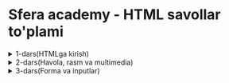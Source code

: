 # **Sfera academy - HTML savollar to'plami**

<details>
  <summary>1-dars(HTMLga kirish)</summary>

  - HTML nima va u qanday ishlaydi?
  - HTML necha qismga bo'linadi?
  - Doctype nima?
  - HTML faylining kengaytmasi qanday bo‘ladi?
  - Brauzerlar HTML fayllarni qanday ko‘rsatadi?
  - `<html>` tegi nimani bildiradi?
  - `<head>` va `<body>` teglarining farqi nima?
  - `<head>` ichida odatda qanday teglar bo‘ladi?
  - `<title>` tegining vazifasi nima?
  - `<br>` tegi nima qiladi va qanday ishlatiladi?
  - `<hr>` tegi qanday vazifa bajaradi?
  - `<br>` va `<p>` o‘rtasidagi farq nimada?
  - `<h1>` dan `<h6>` gacha bo‘lgan teglar nima uchun kerak?

</details>
<details>
  <summary>2-dars(Havola, rasm va multimedia)</summary>

 - `<a>` tegi nima uchun ishlatiladi?
 - `<a>` tegining href atributi qanday ishlaydi?
 - `<a href="https://google.com">Google</a>` kodida nima noto‘g‘ri bo‘lishi mumkin?
 - `<a>` tegida `target="_blank"` nima qiladi?
 - `<a>` tegida `target="_self"` nima qiladi?
 - `<img>` tegining **src** va **alt** atributlari nimani bildiradi?
 - `<img>` tegi orqali rasm qanday yuklanadi?
 - `<img>` bilan bog‘liq muammolar va yechimlar?
 - `<audio>` va `<video>` teglarining asosiy atributlarini sanang.
 - **controls**, **autoplay**, **loop**, **muted** atributlari qanday ishlaydi?
 - <img> tegi qanday rasmni yuklaydi?
 - `<img src="rasm.jpg">` degan kod qanday ishlaydi?
 - Rasmni brauzerda ko‘rinmay qolishiga nima sabab bo‘ladi?
 - `alt` atributining foydasi va ahamiyati nimada?
 - `<img>` tegiga o‘lcham **(width, height)** qanday beriladi?
 - `<audio>` tegi nima uchun ishlatiladi?
 - **src, controls, autoplay, loop** atributlari qanday ishlaydi?
 - `<audio controls src="track.mp3"></audio>` qanday ishlaydi?
 - `<audio>` tegi uchun brauzerlar qanday formatlarni qo‘llab-quvvatlaydi?
 - Foydalanuvchi autoplay ni ko‘rmayapti — sababi nima bo‘lishi mumkin?
 - `<audio muted>` qanday holatlarda ishlatiladi?
 - `<video>` tegi nima uchun ishlatiladi?
 - `<video src="clip.mp4" controls></video>` kodini tahlil qiling.
 - `<video>` va` <iframe>` farqi nimada?
 - `<source>` tegini video ichida ishlatishning foydasi nimada?
 - **loop , autoplay ,  muted , poster , controls** atributlarini farqi nimada?

</details>

<details>
<summary>3-dars(Forma va inputlar)</summary>

 - `<table>` strukturasi qanday bo‘ladi?
 - `<tr>` nima va qanday ishlatiladi?
 - `<th>` va `<td>` farqi nima?
 - `<form>` tegi qanday maqsadda ishlatiladi?
 - `<input>` tegining turlari (type) nimalar?
 - `<textarea>` bilan `<input type="text">` o‘rtasidagi farq nima?
 - `<select>` va `<option>` qanday ishlaydi? Misol keltiring.
 - `<button>` tugmasi qanday ishlaydi va qanday yoziladi?
 - HTML atribut nima?
 - **id** va **class** atributlarining farqi nima?
 - **style** atributi orqali qanday CSS yozish mumkin?
 - `<th>` degani nima va u qanday farq qiladi `<td>` dan?
 - Jadvalga ramka (border) qanday beriladi?
 - Jadvalga qatorlar va ustunlar qanday qo‘shiladi?
 - `<input type="text">` va `<input type="password">` farqi nima?
 - **placeholder** va **value** nima?
 - `input type="radio"` nima qiladi?
 - `input type="checkbox"` qanday ishlaydi?
 - Formadagi matn maydoniga oldindan qiymat berish uchun qaysi atribut kerak?

</details>

